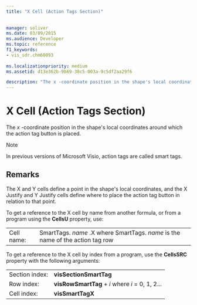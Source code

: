 ```yaml
---
title: "X Cell (Action Tags Section)"
 
 
manager: soliver
ms.date: 03/09/2015
ms.audience: Developer
ms.topic: reference
f1_keywords:
- vis_sdr.chm60093
 
ms.localizationpriority: medium
ms.assetid: d13e362b-9b69-30c5-003a-9c5df2aa29f6

description: "The x -coordinate position in the shape's local coordinates around which the action tag button is placed."
---
```


# X Cell (Action Tags Section)

The *x*  -coordinate position in the shape's local coordinates around which the action tag button is placed. 
  
> [!NOTE]
> In previous versions of Microsoft Visio, action tags are called smart tags. 
  
## Remarks

The X and Y cells define a point in the shape's local coordinates, and the X Justify and Y Justify cells define where to place the action tag button in relation to that point. 
  
To get a reference to the X cell by name from another formula, or from a program using the **CellsU** property, use: 
  
|||
|:-----|:-----|
| Cell name:  <br/> |SmartTags. *name*  .X           where SmartTags. *name*  is the name of the action tag row  <br/> |
   
To get a reference to the X cell by index from a program, use the **CellsSRC** property with the following arguments: 
  
|||
|:-----|:-----|
| Section index:  <br/> |**visSectionSmartTag** <br/> |
| Row index:  <br/> |**visRowSmartTag** +  *i*            where  *i*  = 0, 1, 2... |
| Cell index:  <br/> |**visSmartTagX** <br/> |
   

